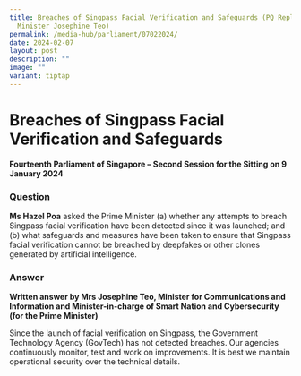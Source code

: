 ```yaml
---
title: Breaches of Singpass Facial Verification and Safeguards (PQ Reply by
  Minister Josephine Teo)
permalink: /media-hub/parliament/07022024/
date: 2024-02-07
layout: post
description: ""
image: ""
variant: tiptap
---
```

<h1>Breaches of Singpass Facial Verification and Safeguards</h1>
<p><strong>Fourteenth Parliament of Singapore – Second Session for the Sitting on 9 January 2024</strong>
</p>
<p></p>
<h3>Question</h3>
<p><strong>Ms Hazel Poa</strong> asked the Prime Minister (a) whether any
attempts to breach Singpass facial verification have been detected since
it was launched; and (b) what safeguards and measures have been taken to
ensure that Singpass facial verification cannot be breached by deepfakes
or other clones generated by artificial intelligence.</p>
<p></p>
<h3>Answer</h3>
<p><strong>Written answer by Mrs Josephine Teo, Minister for Communications and Information and Minister-in-charge of Smart Nation and Cybersecurity (for the Prime Minister)</strong>
</p>
<p>Since the launch of facial verification on Singpass, the Government Technology
Agency (GovTech) has not detected breaches. Our agencies continuously monitor,
test and work on improvements. It is best we maintain operational security
over the technical details.</p>